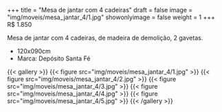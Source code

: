 +++
title = "Mesa de jantar com 4 cadeiras"
draft = false
image = "img/moveis/mesa_jantar_4/1.jpg"
showonlyimage = false
weight = 1
+++
<span class="price">R$ 1.850</span>

<!--more-->

Mesa de jantar com 4 cadeiras, de madeira de demolição, 2 gavetas.

- 120x090cm
- Marca: Depósito Santa Fé

{{< gallery >}}
{{< figure src="img/moveis/mesa_jantar_4/1.jpg" >}}
{{< figure src="img/moveis/mesa_jantar_4/2.jpg" >}}
{{< figure src="img/moveis/mesa_jantar_4/3.jpg" >}}
{{< figure src="img/moveis/mesa_jantar_4/4.jpg" >}}
{{< figure src="img/moveis/mesa_jantar_4/5.jpg" >}}
{{< /gallery >}}